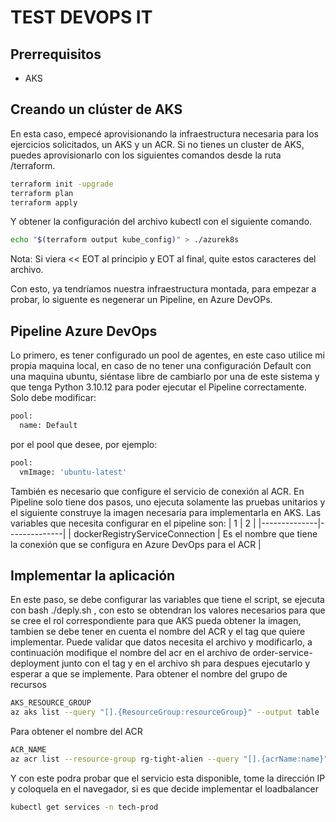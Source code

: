 # TEST DEVOPS IT

## Prerrequisitos
- AKS

## Creando un clúster de AKS

En esta caso, empecé aprovisionando la infraestructura necesaria para los ejercicios solicitados, un AKS y un ACR.
Si no tienes un cluster de AKS, puedes aprovisionarlo con los siguientes comandos desde la ruta /terraform.
```sh
terraform init -upgrade
terraform plan
terraform apply
```
Y obtener la configuración del archivo kubectl con el siguiente comando.
```sh
echo "$(terraform output kube_config)" > ./azurek8s
```
Nota: Si viera << EOT al principio y EOT al final, quite estos caracteres del archivo. 

Con esto, ya tendríamos nuestra infraestructura montada, para empezar a probar, lo siguente es negenerar un Pipeline, en Azure DevOPs.

## Pipeline Azure DevOps

Lo primero, es tener configurado un pool de agentes, en este caso utilice mi propia maquina local, en caso de no tener una configuración Default
con una maquina ubuntu, siéntase libre de cambiarlo por una de este sistema y que tenga Python 3.10.12 para poder ejecutar el Pipeline correctamente.
Solo debe modificar: 
```sh
pool:
  name: Default
```
por el pool que desee, por ejemplo:
```sh
pool:
  vmImage: 'ubuntu-latest'
```
También es necesario que configure el servicio de conexión al ACR.
En Pipeline solo tiene dos pasos, uno ejecuta solamente las pruebas unitarios y el siguiente construye la imagen necesaria para implementarla en AKS.
Las variables que necesita configurar en el pipeline son:
|  1 |  2 |
|--------------|--------------|
| dockerRegistryServiceConnection | Es el nombre que tiene la conexión que se configura en Azure DevOps para el ACR |

## Implementar la aplicación

En este paso, se debe configurar las variables que tiene el script, se ejecuta con bash ./deply.sh  , con esto se obtendran los valores necesarios para
que se cree el rol correspondiente para que AKS pueda obtener la imagen, tambien se debe tener en cuenta el nombre del ACR y el tag que quiere implementar.
Puede validar que datos necesita el archivo y modificarlo, a continuación modifique el nombre del acr en el archivo de order-service-deployment junto con el tag y en el archivo sh para despues ejecutarlo y esperar a que se implemente.
Para obtener el nombre del grupo de recursos
```sh
AKS_RESOURCE_GROUP
az aks list --query "[].{ResourceGroup:resourceGroup}" --output table
```
Para obtener el nombre del ACR
```sh
ACR_NAME
az acr list --resource-group rg-tight-alien --query "[].{acrName:name}" --output table
```
Y con este podra probar que el servicio esta disponible, tome la dirección IP y coloquela en el navegador, si es que decide implementar el loadbalancer
```sh
kubectl get services -n tech-prod
```